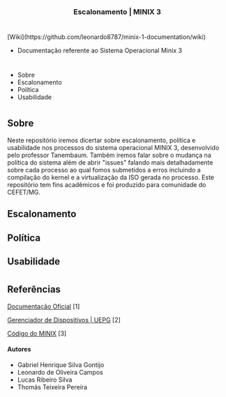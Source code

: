 <h3 align="center">	
Escalonamento | MINIX 3 <p>

</h3>

<h1></h1>
[Wiki](https://github.com/leonardo8787/minix-1-documentation/wiki) 

- Documentação referente ao Sistema Operacional Minix 3
<h1></h1>

* Sobre
* Escalonamento
* Política
* Usabilidade

<h1></h1>

<h2>Sobre</h2>

Neste repositório iremos dicertar sobre escalonamento, política e usabilidade nos processos do sistema operacional MINIX 3, desenvolvido pelo professor Tanembaum.
Também iremos falar sobre o mudança na política do sistema além de abrir "issues" falando mais detalhadamente sobre cada processo ao qual fomos submetidos a erros
incluindo a compilação do kernel e a virtualização da ISO gerada no processo. Este repositório tem fins acadêmicos e foi produzido para comunidade do CEFET/MG.

<h2>Escalonamento</h2>

<h2>Política</h2>

<h2>Usabilidade</h2>

<h1></h1>

## Referências

[Documentação Oficial](http://minix3.org/doc/) [1]

[Gerenciador de Dispositivos | UEPG](https://deinfo.uepg.br/~alunoso/2019/SO/MINIX/DISPOSITIVOS/site%20rea/#:~:text=Entrada%20e%20saida%20minix%20No%20Minix%2C%20drivers%20de,pode%20fazer%20e%20aumente%20a%20estabilidade%20do%20sistema) [2]

[Código do MINIX](https://github.com/Stichting-MINIX-Research-Foundation/minix) [3]

#### Autores
	
- Gabriel Henrique Silva Gontijo
- Leonardo de Oliveira Campos
- Lucas Ribeiro Silva
- Thomás Teixeira Pereira

